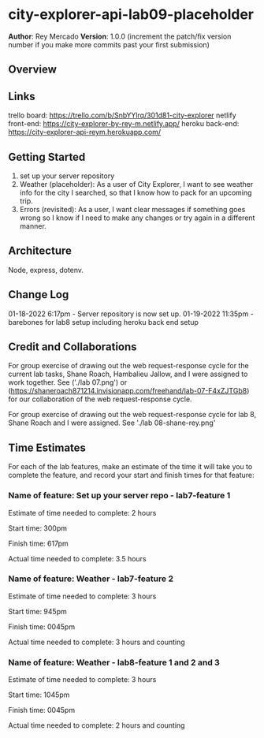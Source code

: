 # city-explorer-api-lab09-placeholder

**Author**: Rey Mercado
**Version**: 1.0.0 (increment the patch/fix version number if you make more commits past your first submission)

## Overview
<!-- Provide a high level overview of what this application is and why you are building it, beyond the fact that it's an assignment for this class. (i.e. What's your problem domain?)
This application is my own custom API server, which will provide data for the City Explorer front-end application.  This means users will get to seenot only the map, but also interesting information about the area, provided by a variety of third-party APIs that my server will manage.

 -->

## Links
trello board: https://trello.com/b/SnbYYlrq/301d81-city-explorer
netlify front-end: https://city-explorer-by-rey-m.netlify.app/
heroku back-end: https://city-explorer-api-reym.herokuapp.com/

## Getting Started
<!-- What are the steps that a user must take in order to build this app on their own machine and get it running? -->
1. set up your server repository
2. Weather (placeholder): As a user of City Explorer, I want to see weather info for the city I searched, so that I know how to pack for an upcoming trip.
3. Errors (revisited): As a user, I want clear messages if something goes wrong so I know if I need to make any changes or try again in a different manner.

## Architecture
<!-- Provide a detailed description of the application design. What technologies (languages, libraries, etc) you're using, and any other relevant design information. -->
Node, express, dotenv.

## Change Log
<!-- Use this area to document the iterative changes made to your application as each feature is successfully implemented. Use time stamps. Here's an example:

01-01-2001 4:59pm - Application now has a fully-functional express server, with a GET route for the location resource. -->
01-18-2022 6:17pm - Server repository is now set up.
01-19-2022 11:35pm - barebones for lab8 setup including heroku back end setup

## Credit and Collaborations
<!-- Give credit (and a link) to other people or resources that helped you build this application. -->
For group exercise of drawing out the web request-response cycle for the current lab tasks, Shane Roach, Hambalieu Jallow, and I were assigned to work together.
See ('./lab 07.png') or (<https://shaneroach871214.invisionapp.com/freehand/lab-07-F4xZJTGb8>) for our collaboration of the web request-response cycle.

For group exercise of drawing out the web request-response cycle for lab 8, Shane Roach and I were assigned.
See './lab 08-shane-rey.png'

## Time Estimates
For each of the lab features, make an estimate of the time it will take you to complete the feature, and record your start and finish times for that feature:

### Name of feature: Set up your server repo - lab7-feature 1

Estimate of time needed to complete: 2 hours

Start time: 300pm

Finish time: 617pm

Actual time needed to complete: 3.5 hours


### Name of feature: Weather - lab7-feature 2

Estimate of time needed to complete: 3 hours

Start time: 945pm

Finish time: 0045pm

Actual time needed to complete: 3 hours and counting


### Name of feature: Weather - lab8-feature 1 and 2 and 3

Estimate of time needed to complete: 3 hours

Start time: 1045pm

Finish time: 0045pm

Actual time needed to complete: 2 hours and counting
